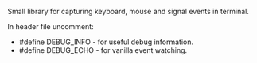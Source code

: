 Small library for capturing keyboard, mouse and signal events in terminal.

In header file uncomment:
* #define DEBUG_INFO - for useful debug information.
* #define DEBUG_ECHO - for vanilla event watching.

